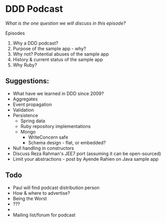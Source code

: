 DDD Podcast
===========

_What is the *one* question we will discuss in this episode?_

Episodes

1. Why a DDD podcast?
1. Purpose of the sample app - why?
1. Why not? Potential abuses of the sample app
1. History & current status of the sample app
1. Why Ruby?


## Suggestions:

* What have we learned in DDD since 2009?
* Aggregates
* Event propagation
* Validation
* Persistence
  * Spring data
  * Ruby repository implementations
  * Mongo
    * WriteConcern safe
    * Schema design - flat, or embedded?
* Null handling in constructors
* Discuss Reza Rahman's JEE7 port (assuming it can be open-sourced)
* Limit your abstractions - post by Ayende Rahien on Java sample app

## Todo

* Paul will find podcast distribution person
* How & where to advertise?
 * Being the Worst
 * ???
 * 
* Mailing list/forum for podcast
